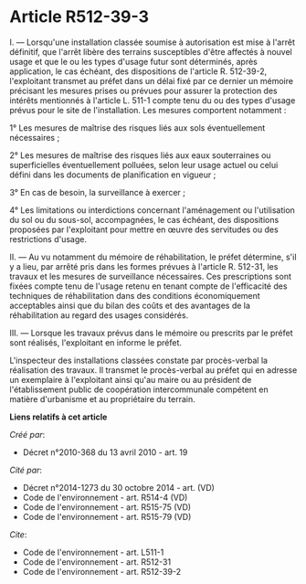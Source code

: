 # Article R512-39-3

I. ― Lorsqu'une installation classée soumise à autorisation est mise à l'arrêt définitif, que l'arrêt libère des terrains
susceptibles d'être affectés à nouvel usage et que le ou les types d'usage futur sont déterminés, après application, le cas
échéant, des dispositions de l'article R. 512-39-2, l'exploitant transmet au préfet dans un délai fixé par ce dernier un
mémoire précisant les mesures prises ou prévues pour assurer la protection des intérêts mentionnés à l'article L. 511-1
compte tenu du ou des types d'usage prévus pour le site de l'installation. Les mesures comportent notamment : 

1° Les mesures de maîtrise des risques liés aux sols éventuellement nécessaires ; 

2° Les mesures de maîtrise des risques liés aux eaux souterraines ou superficielles éventuellement polluées, selon leur usage
actuel ou celui défini dans les documents de planification en vigueur ; 

3° En cas de besoin, la surveillance à exercer ; 

4° Les limitations ou interdictions concernant l'aménagement ou l'utilisation du sol ou du sous-sol, accompagnées, le cas
échéant, des dispositions proposées par l'exploitant pour mettre en œuvre des servitudes ou des restrictions d'usage. 

II. ― Au vu notamment du mémoire de réhabilitation, le préfet détermine, s'il y a lieu, par arrêté pris dans les formes
prévues à l'article R. 512-31, les travaux et les mesures de surveillance nécessaires. Ces prescriptions sont fixées compte
tenu de l'usage retenu en tenant compte de l'efficacité des techniques de réhabilitation dans des conditions économiquement
acceptables ainsi que du bilan des coûts et des avantages de la réhabilitation au regard des usages considérés. 

III. ― Lorsque les travaux prévus dans le mémoire ou prescrits par le préfet sont réalisés, l'exploitant en informe le
préfet.

L'inspecteur des installations classées constate par procès-verbal la réalisation des travaux. Il transmet le procès-verbal
au préfet qui en adresse un exemplaire à l'exploitant ainsi qu'au maire ou au président de l'établissement public de
coopération intercommunale compétent en matière d'urbanisme et au propriétaire du terrain.

**Liens relatifs à cet article**

_Créé par_:

  - Décret n°2010-368 du 13 avril 2010 - art. 19

_Cité par_:

  - Décret n°2014-1273 du 30 octobre 2014 - art. (VD)
  - Code de l'environnement - art. R514-4 (VD)
  - Code de l'environnement - art. R515-75 (VD)
  - Code de l'environnement - art. R515-79 (VD)

_Cite_:

  - Code de l'environnement - art. L511-1
  - Code de l'environnement - art. R512-31
  - Code de l'environnement - art. R512-39-2
